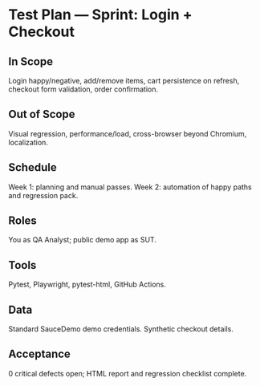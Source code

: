 # Test Plan — Sprint: Login + Checkout
## In Scope
Login happy/negative, add/remove items, cart persistence on refresh, checkout form validation, order confirmation.
## Out of Scope
Visual regression, performance/load, cross-browser beyond Chromium, localization.
## Schedule
Week 1: planning and manual passes. Week 2: automation of happy paths and regression pack.
## Roles
You as QA Analyst; public demo app as SUT.
## Tools
Pytest, Playwright, pytest-html, GitHub Actions.
## Data
Standard SauceDemo demo credentials. Synthetic checkout details.
## Acceptance
0 critical defects open; HTML report and regression checklist complete.
